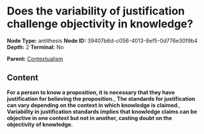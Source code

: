 # Does the variability of justification challenge objectivity in knowledge?

**Node Type:** antithesis
**Node ID:** 39407b6d-c056-4013-8ef5-0d776e30f9b4
**Depth:** 2
**Terminal:** No

**Parent:** [Contextualism](contextualism.md)

## Content

**For a person to know a proposition, it is necessary that they have justification for believing the proposition.**, **The standards for justification can vary depending on the context in which knowledge is claimed.**, **Variability in justification standards implies that knowledge claims can be objective in one context but not in another, casting doubt on the objectivity of knowledge.**

